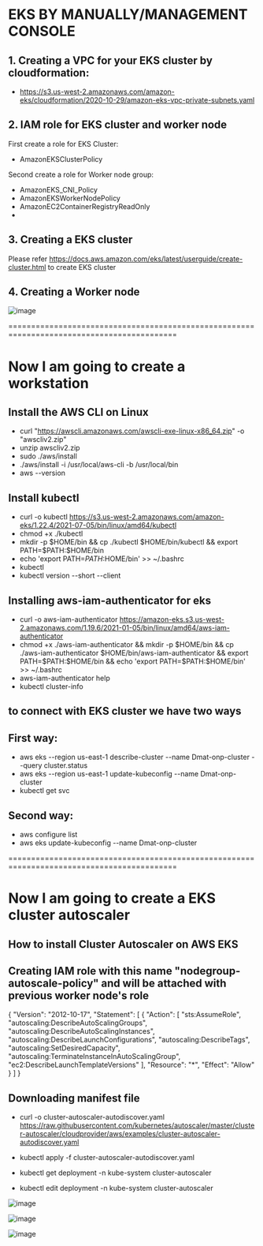 # EKS BY MANUALLY/MANAGEMENT CONSOLE

## 1. Creating a VPC for your EKS cluster by cloudformation:
- https://s3.us-west-2.amazonaws.com/amazon-eks/cloudformation/2020-10-29/amazon-eks-vpc-private-subnets.yaml

## 2. IAM role for EKS cluster and worker node
First create a role for EKS Cluster:
- AmazonEKSClusterPolicy

Second create a role for Worker node group:
- AmazonEKS_CNI_Policy
- AmazonEKSWorkerNodePolicy
- AmazonEC2ContainerRegistryReadOnly
- 
## 3. Creating a EKS cluster

Please refer https://docs.aws.amazon.com/eks/latest/userguide/create-cluster.html   to create EKS cluster

## 4. Creating a Worker node

![image](https://user-images.githubusercontent.com/50055329/180602131-6b8679cb-1652-4af1-8e49-b1fca5481726.png)

===========================================================================================
# Now I am going to create a workstation

## Install the AWS CLI on Linux

- curl "https://awscli.amazonaws.com/awscli-exe-linux-x86_64.zip" -o "awscliv2.zip"
- unzip awscliv2.zip
- sudo ./aws/install
- ./aws/install -i /usr/local/aws-cli -b /usr/local/bin
- aws --version

##  Install kubectl

- curl -o kubectl https://s3.us-west-2.amazonaws.com/amazon-eks/1.22.4/2021-07-05/bin/linux/amd64/kubectl
- chmod +x ./kubectl
- mkdir -p $HOME/bin && cp ./kubectl $HOME/bin/kubectl && export PATH=$PATH:$HOME/bin
- echo 'export PATH=$PATH:$HOME/bin' >> ~/.bashrc
- kubectl
- kubectl version --short --client

## Installing aws-iam-authenticator for eks
- curl -o aws-iam-authenticator https://amazon-eks.s3.us-west-2.amazonaws.com/1.19.6/2021-01-05/bin/linux/amd64/aws-iam-authenticator
- chmod +x ./aws-iam-authenticator &&  mkdir -p $HOME/bin && cp ./aws-iam-authenticator $HOME/bin/aws-iam-authenticator && export PATH=$PATH:$HOME/bin && echo 'export PATH=$PATH:$HOME/bin' >> ~/.bashrc
- aws-iam-authenticator help
- kubectl cluster-info

## to connect with EKS cluster we have two ways
## First way:
- aws eks --region us-east-1 describe-cluster --name Dmat-onp-cluster --query cluster.status
- aws eks --region us-east-1 update-kubeconfig --name Dmat-onp-cluster
- kubectl get svc

## Second way:
- aws configure list
- aws eks update-kubeconfig --name Dmat-onp-cluster

===========================================================================================
# Now I am going to create a EKS cluster autoscaler
## How to install Cluster Autoscaler on AWS EKS
Creating IAM role with this name "nodegroup-autoscale-policy" and will be attached with previous worker node's role
- 
{
    "Version": "2012-10-17",
    "Statement": [
        {
            "Action": [
                "sts:AssumeRole",
                "autoscaling:DescribeAutoScalingGroups",
                "autoscaling:DescribeAutoScalingInstances",
                "autoscaling:DescribeLaunchConfigurations",
                "autoscaling:DescribeTags",
                "autoscaling:SetDesiredCapacity",
                "autoscaling:TerminateInstanceInAutoScalingGroup",
                "ec2:DescribeLaunchTemplateVersions"
            ],
            "Resource": "*",
            "Effect": "Allow"
        }
    ]
}

## Downloading manifest file
- curl -o cluster-autoscaler-autodiscover.yaml https://raw.githubusercontent.com/kubernetes/autoscaler/master/cluster-autoscaler/cloudprovider/aws/examples/cluster-autoscaler-autodiscover.yaml

- kubectl apply -f cluster-autoscaler-autodiscover.yaml

- kubectl get deployment -n kube-system cluster-autoscaler 

- kubectl edit deployment -n kube-system cluster-autoscaler

![image](https://user-images.githubusercontent.com/50055329/180605050-2ebb6a10-1ea4-4447-b709-5ddc8a30c553.png)

![image](https://user-images.githubusercontent.com/50055329/180605132-c68120bd-2abb-43b9-9fe7-32b685a3938b.png)

![image](https://user-images.githubusercontent.com/50055329/180605288-2657eb0a-ceab-4f9d-9cb3-3b407606112d.png)
